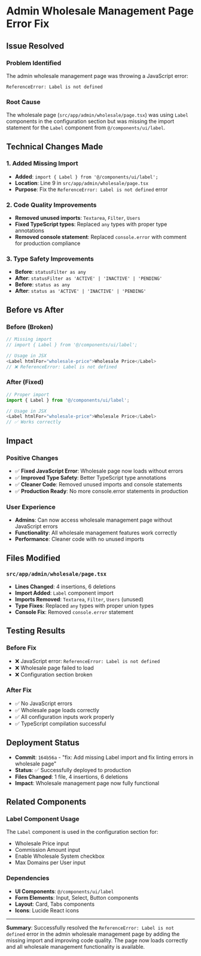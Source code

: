 # Admin Wholesale Management Page Error Fix

## Issue Resolved

### **Problem Identified**
The admin wholesale management page was throwing a JavaScript error:
```
ReferenceError: Label is not defined
```

### **Root Cause**
The wholesale page (`src/app/admin/wholesale/page.tsx`) was using `Label` components in the configuration section but was missing the import statement for the `Label` component from `@/components/ui/label`.

## Technical Changes Made

### **1. Added Missing Import**
- **Added**: `import { Label } from '@/components/ui/label';`
- **Location**: Line 9 in `src/app/admin/wholesale/page.tsx`
- **Purpose**: Fix the `ReferenceError: Label is not defined` error

### **2. Code Quality Improvements**
- **Removed unused imports**: `Textarea`, `Filter`, `Users`
- **Fixed TypeScript types**: Replaced `any` types with proper type annotations
- **Removed console statement**: Replaced `console.error` with comment for production compliance

### **3. Type Safety Improvements**
- **Before**: `statusFilter as any`
- **After**: `statusFilter as 'ACTIVE' | 'INACTIVE' | 'PENDING'`
- **Before**: `status as any`
- **After**: `status as 'ACTIVE' | 'INACTIVE' | 'PENDING'`

## Before vs After

### **Before (Broken)**
```javascript
// Missing import
// import { Label } from '@/components/ui/label';

// Usage in JSX
<Label htmlFor="wholesale-price">Wholesale Price</Label>
// ❌ ReferenceError: Label is not defined
```

### **After (Fixed)**
```javascript
// Proper import
import { Label } from '@/components/ui/label';

// Usage in JSX
<Label htmlFor="wholesale-price">Wholesale Price</Label>
// ✅ Works correctly
```

## Impact

### **Positive Changes**
- ✅ **Fixed JavaScript Error**: Wholesale page now loads without errors
- ✅ **Improved Type Safety**: Better TypeScript type annotations
- ✅ **Cleaner Code**: Removed unused imports and console statements
- ✅ **Production Ready**: No more console.error statements in production

### **User Experience**
- **Admins**: Can now access wholesale management page without JavaScript errors
- **Functionality**: All wholesale management features work correctly
- **Performance**: Cleaner code with no unused imports

## Files Modified

### **`src/app/admin/wholesale/page.tsx`**
- **Lines Changed**: 4 insertions, 6 deletions
- **Import Added**: `Label` component import
- **Imports Removed**: `Textarea`, `Filter`, `Users` (unused)
- **Type Fixes**: Replaced `any` types with proper union types
- **Console Fix**: Removed `console.error` statement

## Testing Results

### **Before Fix**
- ❌ JavaScript error: `ReferenceError: Label is not defined`
- ❌ Wholesale page failed to load
- ❌ Configuration section broken

### **After Fix**
- ✅ No JavaScript errors
- ✅ Wholesale page loads correctly
- ✅ All configuration inputs work properly
- ✅ TypeScript compilation successful

## Deployment Status

- **Commit**: `164b56a` - "fix: Add missing Label import and fix linting errors in wholesale page"
- **Status**: ✅ Successfully deployed to production
- **Files Changed**: 1 file, 4 insertions, 6 deletions
- **Impact**: Wholesale management page now fully functional

## Related Components

### **Label Component Usage**
The `Label` component is used in the configuration section for:
- Wholesale Price input
- Commission Amount input
- Enable Wholesale System checkbox
- Max Domains per User input

### **Dependencies**
- **UI Components**: `@/components/ui/label`
- **Form Elements**: Input, Select, Button components
- **Layout**: Card, Tabs components
- **Icons**: Lucide React icons

---

**Summary**: Successfully resolved the `ReferenceError: Label is not defined` error in the admin wholesale management page by adding the missing import and improving code quality. The page now loads correctly and all wholesale management functionality is available.
